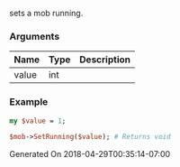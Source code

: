 sets a mob running.
### Arguments
**Name**|**Type**|**Description**
:---|:---|:---
value|int|

### Example

```perl
my $value = 1;

$mob->SetRunning($value); # Returns void
```


Generated On 2018-04-29T00:35:14-07:00